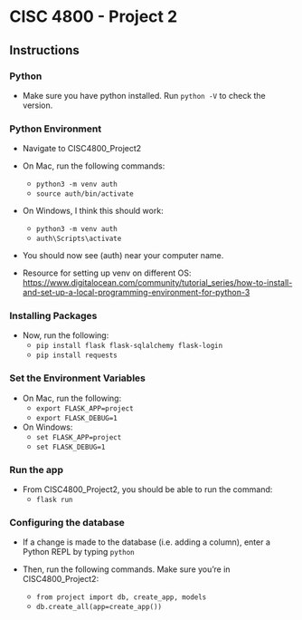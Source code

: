 # CISC 4800 - Project 2

## Instructions

### Python 
* Make sure you have python installed. Run `python -V` to check the version.

### Python Environment 
* Navigate to CISC4800_Project2
* On Mac, run the following commands: 
    * `python3 -m venv auth`
    * `source auth/bin/activate` 
* On Windows, I think this should work: 
    * `python3 -m venv auth` 
    * `auth\Scripts\activate`

* You should now see (auth) near your computer name.
* Resource for setting up venv on different OS: https://www.digitalocean.com/community/tutorial_series/how-to-install-and-set-up-a-local-programming-environment-for-python-3

### Installing Packages 
* Now, run the following:
    * `pip install flask flask-sqlalchemy flask-login`
    * `pip install requests`

### Set the Environment Variables
* On Mac, run the following: 
    * `export FLASK_APP=project`
    * `export FLASK_DEBUG=1`
* On Windows: 
    * `set FLASK_APP=project`
    * `set FLASK_DEBUG=1`

### Run the app	
* From CISC4800_Project2, you should be able to run the command:
    * `flask run`

### Configuring the database
* If a change is made to the database (i.e. adding a column), enter a Python REPL by typing `python`

* Then, run the following commands. Make sure you’re in CISC4800_Project2:
    * `from project import db, create_app, models`
    * `db.create_all(app=create_app())`
